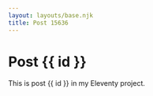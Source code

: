 ```yaml
---
layout: layouts/base.njk
title: Post 15636
---
```


# Post {{ id }}

This is post {{ id }} in my Eleventy project.
